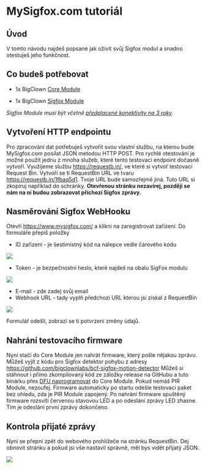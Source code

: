 # MySigfox.com tutoriál


<!-- toc -->


## Úvod


V tomto návodu najdeš popsané jak oživit svůj Sigfox modul a snadno otestuješ jeho funkčnost.


## Co budeš potřebovat


* 1x BigClown [Core Module](https://obchod.bigclown.cz/products/core-module)

* 1x BigClown [Sigfox Module](https://obchod.bigclown.cz/products/sigfox-module)

_Sigfox Module musí být včetně [předplacené konektivity na 3 roky](https://obchod.bigclown.cz/products/sigfox-module-predplatne-na-3-roky)._


## Vytvoření HTTP endpointu


Pro zpracování dat potřebuješ vytvořit svou vlastní službu, na kterou bude MySigfox.com posílat JSON metodou HTTP POST.
Pro rychlé otestování je možné použít jednu z mnoha služeb, které tento testovací endpoint dočasně vytvoří.
Využijeme službu https://requestb.in/, ve které si vytvoř testovací Request Bin.
Vytvoří se ti RequestBin URL ve tvaru https://requestb.in/1fbaq5d1.
Tvoje URL bude samozřejmě jiná.
Tuto URL si zkopíruj například do schránky. **Otevřenou stránku nezavírej, později se nám na ní budou zobrazovat příchozí Sigfox zprávy.**


## Nasměrování Sigfox WebHooku


Otevři https://www.mysigfox.com/ a klikni na zaregistrovat zařízení.
Do formuláře přepiš položky


  * ID zařízení - je šestimístný kód na nálepce vedle čárového kódu

![](images/mysigfox.com-tutorial/device_id.jpg)

  * Token - je bezpečnostní heslo, které najdeš na obalu SigFox modulu

![](images/mysigfox.com-tutorial/token.jpg)


  * E-mail - zde zadej svůj email
  * Webhook URL - tady vyplň předchozí URL kterou jsi získal z RequestBin

![](images/mysigfox.com-tutorial/mysigfox.png)

Formulář odešli, zobrazí se ti potvrzení změny údajů.


## Nahrání testovacího firmware


Nyní stačí do Core Module jen nahrát firmware, který pošle nějakou zprávu.
Můžeš vyjít z kódu pro Sigfox detektor pohybu z adresy https://github.com/bigclownlabs/bcf-sigfox-motion-detector
Můžeš si stáhnout i přímo zkompilovaný kód ze záložky release na GitHubu a tuto binárku přes [DFU naprogramovat](core-module-flashing.md) do Core Module.
Pokud nemáš PIR Module, nezoufej. Firmware automaticky po startu odešle testovací paket bez ohledu, zda je PIR Module zapojený.
Po nahrání firmware spuštěný firmware rozsvítí červenou stavovou LED a po odeslání zprávy LED zhasne. Tím je odeslání první zprávy dokončeno.


## Kontrola přijaté zprávy


Nyní se přepni zpět do webového prohlížeče na stránku RequestBin.
Dej obnovit stránku a pokud jsi vše nastavil správně, měl bys vidět přijatý JSON.

![](images/mysigfox.com-tutorial/requestbin.png)
